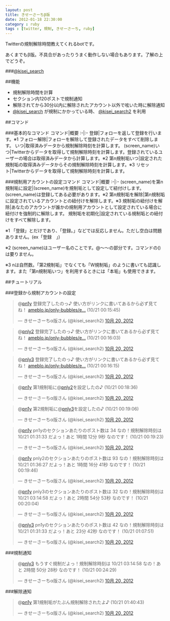 ```yaml
---
layout: post
title: きせーさーちβ版	
date: 2012-01-18 22:30:00
category : ruby
tags : [twitter, 規制, きせーさーち, ruby]
---
```


Twitterの規制解除時間教えてくれるbotです。

あくまでもβ版。不具合があったりうまく動作しない場合もあります。了解の上でどうぞ。

###[@kisei_search](http://twitter.com/kisei_search "きせーさーちβ版")

##機能

* 規制解除時間を計算
* セクション内120ポストで規制通知
* 解除されてから30分以内に解除されたアカウント以外で呟いた時に解除通知
* [@kisei_search](http://twitter.com/kisei_search "きせーさーちβ版") が規制にかかっている時、 [@kisei_search2](http://twitter.com/kisei_search2 "きせーさーちβ版の規制垢") を利用

##コマンド

###基本的なコマンド
コマンド|概要
:-|:-
登録|フォローを返して登録を行います。※1
フォロー解除|フォローを解除して登録されたデータをすべて削除します。
いつ|取得済みデータから規制解除時刻を計算します。
(screen_name)いつ|Twitterからデータを取得して規制解除時刻を計算します。登録されているユーザーの場合は取得済みデータから計算します。※2
第n規制垢いつ|設定された規制垢の取得済みデータからその規制解除時刻を計算します。※3
リセット|Twitterからデータを取得して規制解除時刻を計算します。

###規制用アカウントの設定コマンド
コマンド|概要
:-|:-
(screen_name)を第n規制垢に設定|(screen_name)を規制垢として設定して紐付けします。(screen_name)は登録してある必要があります。※2
第n規制垢を解除|第n規制垢に設定されているアカウントとの紐付けを解除します。※3
規制垢の紐付けを解除|あなたのアカウントが誰かの規制用アカウントとして設定されている場合に紐付けを強制的に解除します。
規制垢を初期化|設定されている規制垢との紐付けをすべて解除します。

※1 「登録」とだけであり、「登録。」などでは反応しません。ただし空白は問題ありません。(ex「登録　」)

※2 (screen_name)はユーザー名のことです。@〜〜の部分です。コマンドの()は要りません。

※3 nは自然数。「第2規制垢」でなくても「W規制垢」のように書いても認識します。また「第n規制垢いつ」を利用するときには「本垢」も使用できます。

##チュートリアル

###登録から規制アカウントの設定

<blockquote class="twitter-tweet" data-in-reply-to="259674252419141632" lang="ja"><p>@<a href="https://twitter.com/pn1y">pn1y</a> 登録完了したのっ♪ 使い方がリンクに書いてあるから必ず見てね！ <a href="http://t.co/ncqX9Nmc" title="http://ameblo.jp/only-bubbles/entry-11373645951.html">ameblo.jp/only-bubbles/e…</a> (10/21 00:15:45)</p>&mdash; きせーさーちα版さん (@kisei_search2) <a href="https://twitter.com/kisei_search2/status/259674276020486144" data-datetime="2012-10-20T15:15:46+00:00">10月 20, 2012</a></blockquote>
<blockquote class="twitter-tweet" data-in-reply-to="259674332517761024" lang="ja"><p>@<a href="https://twitter.com/pnly2">pnly2</a> 登録完了したのっ♪ 使い方がリンクに書いてあるから必ず見てね！ <a href="http://t.co/ncqX9Nmc" title="http://ameblo.jp/only-bubbles/entry-11373645951.html">ameblo.jp/only-bubbles/e…</a> (10/21 00:16:03)</p>&mdash; きせーさーちα版さん (@kisei_search2) <a href="https://twitter.com/kisei_search2/status/259674351509573632" data-datetime="2012-10-20T15:16:04+00:00">10月 20, 2012</a></blockquote>
<blockquote class="twitter-tweet" data-in-reply-to="259674376977387521" lang="ja"><p>@<a href="https://twitter.com/pnly3">pnly3</a> 登録完了したのっ♪ 使い方がリンクに書いてあるから必ず見てね！ <a href="http://t.co/ncqX9Nmc" title="http://ameblo.jp/only-bubbles/entry-11373645951.html">ameblo.jp/only-bubbles/e…</a> (10/21 00:16:15)</p>&mdash; きせーさーちα版さん (@kisei_search2) <a href="https://twitter.com/kisei_search2/status/259674399400136704" data-datetime="2012-10-20T15:16:15+00:00">10月 20, 2012</a></blockquote>
<blockquote class="twitter-tweet" data-in-reply-to="259674986111963136" lang="ja"><p>@<a href="https://twitter.com/pn1y">pn1y</a> 第1規制垢に@<a href="https://twitter.com/pnly2">pnly2</a>を設定したの♪ (10/21 00:18:36)</p>&mdash; きせーさーちα版さん (@kisei_search2) <a href="https://twitter.com/kisei_search2/status/259674990323064832" data-datetime="2012-10-20T15:18:36+00:00">10月 20, 2012</a></blockquote>
<blockquote class="twitter-tweet" data-in-reply-to="259675114789040129" lang="ja"><p>@<a href="https://twitter.com/pn1y">pn1y</a> 第2規制垢に@<a href="https://twitter.com/pnly3">pnly3</a>を設定したの♪ (10/21 00:19:06)</p>&mdash; きせーさーちα版さん (@kisei_search2) <a href="https://twitter.com/kisei_search2/status/259675120065454081" data-datetime="2012-10-20T15:19:07+00:00">10月 20, 2012</a></blockquote>
<blockquote class="twitter-tweet" data-in-reply-to="259675186268352512" lang="ja"><p>@<a href="https://twitter.com/pn1y">pn1y</a> pn1yのセクションあたりのポスト数は 34 なの！規制解除時刻は 10/21 01:31:33 だよっ！あと 1時間 12分 9秒 なのです！ (10/21 00:19:23)</p>&mdash; きせーさーちα版さん (@kisei_search2) <a href="https://twitter.com/kisei_search2/status/259675189955145730" data-datetime="2012-10-20T15:19:24+00:00">10月 20, 2012</a></blockquote>
<blockquote class="twitter-tweet" data-in-reply-to="259675281055440897" lang="ja"><p>@<a href="https://twitter.com/pn1y">pn1y</a> pnly2のセクションあたりのポスト数は 93 なの！規制解除時刻は 10/21 01:36:27 だよっ！あと 1時間 16分 41秒 なのです！ (10/21 00:19:46)</p>&mdash; きせーさーちα版さん (@kisei_search2) <a href="https://twitter.com/kisei_search2/status/259675286663204864" data-datetime="2012-10-20T15:19:47+00:00">10月 20, 2012</a></blockquote>
<blockquote class="twitter-tweet" data-in-reply-to="259675357291098114" lang="ja"><p>@<a href="https://twitter.com/pn1y">pn1y</a> pnly3のセクションあたりのポスト数は 32 なの！規制解除時刻は 10/21 03:14:58 だよっ！あと 2時間 54分 53秒 なのです！ (10/21 00:20:04)</p>&mdash; きせーさーちα版さん (@kisei_search2) <a href="https://twitter.com/kisei_search2/status/259675361485398016" data-datetime="2012-10-20T15:20:05+00:00">10月 20, 2012</a></blockquote>
<blockquote class="twitter-tweet" data-in-reply-to="259687380255125505" lang="ja"><p>@<a href="https://twitter.com/pnly3">pnly3</a> pn1yのセクションあたりのポスト数は 42 なの！規制解除時刻は 10/21 01:31:33 だよっ！あと 23分 42秒 なのです！ (10/21 01:07:51)</p>&mdash; きせーさーちα版さん (@kisei_search2) <a href="https://twitter.com/kisei_search2/status/259687385724514305" data-datetime="2012-10-20T16:07:52+00:00">10月 20, 2012</a></blockquote>

###規制通知

<blockquote class="twitter-tweet" data-in-reply-to="259676470635532289" lang="ja"><p>@<a href="https://twitter.com/pnly3">pnly3</a> もうすぐ規制だよっ！規制解除時刻は 10/21 03:14:58 なの！あと 2時間 50分 28秒 なのです！ (10/21 00:24:29)</p>&mdash; きせーさーちα版さん (@kisei_search2) <a href="https://twitter.com/kisei_search2/status/259676474267811841" data-datetime="2012-10-20T15:24:30+00:00">10月 20, 2012</a></blockquote>

###解除通知

<blockquote class="twitter-tweet" data-in-reply-to="259695653842731010" lang="ja"><p>@<a href="https://twitter.com/pn1y">pn1y</a> 第1規制垢がたぶん規制解除されたよ♪ (10/21 01:40:43)</p>&mdash; きせーさーちα版さん (@kisei_search2) <a href="https://twitter.com/kisei_search2/status/259695659354046464" data-datetime="2012-10-20T16:40:44+00:00">10月 20, 2012</a></blockquote>
